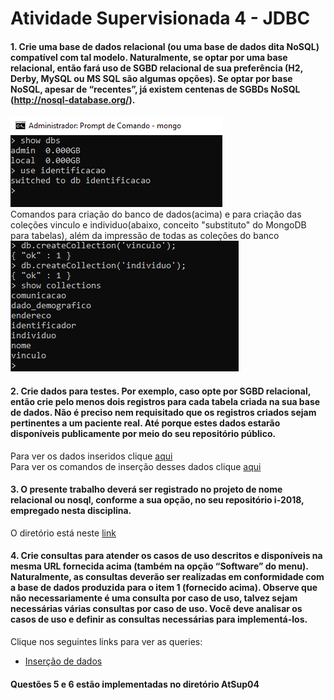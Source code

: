 # Atividade Supervisionada 4 - JDBC

#### 1. Crie uma base de dados relacional (ou uma base de dados dita NoSQL) compatível com tal modelo. Naturalmente, se optar por uma base relacional, então fará uso de SGBD relacional de sua preferência (H2, Derby, MySQL ou MS SQL são algumas opções). Se optar por base NoSQL, apesar de “recentes”, já existem centenas de SGBDs NoSQL (http://nosql-database.org/).  
![comandos de criação](https://github.com/rbpaludo/i-2018/blob/master/Imagens/databasecreation.PNG "Comando de criação do banco de dados")  
Comandos para criação do banco de dados(acima) e para criação das coleções vinculo e individuo(abaixo, conceito "substituto" do MongoDB para tabelas), além da impressão de todas as coleções do banco
![comandos de coleções](https://github.com/rbpaludo/i-2018/blob/master/Imagens/databaseCollections.PNG "Comando de criação e leitura de coleções")  
#### 2. Crie dados para testes. Por exemplo, caso opte por SGBD relacional, então crie pelo menos dois registros para cada tabela criada na sua base de dados. Não é preciso nem requisitado que os registros criados sejam pertinentes a um paciente real. Até porque estes dados estarão disponíveis publicamente por meio do seu repositório público.  
Para ver os dados inseridos clique [aqui](https://github.com/rbpaludo/i-2018/tree/master/Imagens/cole%C3%A7%C3%B5es)  
Para ver os comandos de inserção desses dados clique [aqui](https://github.com/rbpaludo/i-2018/blob/master/documentos/queryInsercaoDados.txt)  
#### 3. O presente trabalho deverá ser registrado no projeto de nome relacional ou nosql, conforme a sua opção, no seu repositório i-2018, empregado nesta disciplina.  
O diretório está neste [link](https://github.com/rbpaludo/i-2018/tree/master/nosql)  
#### 4. Crie consultas para atender os casos de uso descritos e disponíveis na mesma URL fornecida acima (também na opção “Software” do menu). Naturalmente, as consultas deverão ser realizadas em conformidade com a base de dados produzida para o item 1 (fornecido acima). Observe que não necessariamente é uma consulta por caso de uso, talvez sejam necessárias várias consultas por caso de uso. Você deve analisar os casos de uso e definir as consultas necessárias para implementá-los.  
Clique nos seguintes links para ver as queries:  
* [Inserção de dados]()  
#### Questões 5 e 6 estão implementadas no diretório AtSup04
